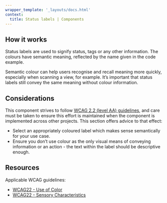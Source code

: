 ```yaml
---
wrapper_template: '_layouts/docs.html'
context:
  title: Status labels | Components
---
```


## How it works

Status labels are used to signify status, tags or any other information. The colours have semantic meaning, reflected by the name given in the code example.

Semantic colour can help users recognise and recall meaning more quickly, especially when scanning a view, for example. It’s important that status labels still convey the same meaning without colour information.

## Considerations

This component strives to follow [WCAG 2.2 (level AA) guidelines](https://www.w3.org/TR/WCAG22/), and care must be taken to ensure this effort is maintained when the component is implemented across other projects. This section offers advice to that effect:

- Select an appropriately coloured label which makes sense semantically for your use case.
- Ensure you don’t use colour as the only visual means of conveying information or an action - the text within the label should be descriptive enough.

## Resources

Applicable WCAG guidelines:

- [WCAG22 - Use of Color](https://www.w3.org/TR/WCAG22/#use-of-color)
- [WCAG22 - Sensory Characteristics](https://www.w3.org/TR/WCAG22/#sensory-characteristics)
